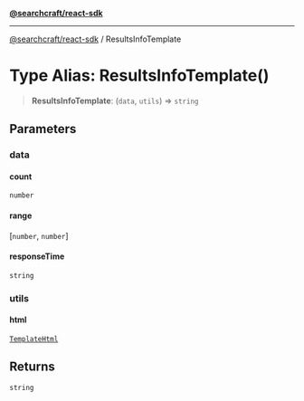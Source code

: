 [**@searchcraft/react-sdk**](/reference/sdk/js-react/README.md)

***

[@searchcraft/react-sdk](/reference/sdk/js-react/globals.md) / ResultsInfoTemplate

# Type Alias: ResultsInfoTemplate()

> **ResultsInfoTemplate**: (`data`, `utils`) => `string`

## Parameters

### data

#### count

`number`

#### range

\[`number`, `number`\]

#### responseTime

`string`

### utils

#### html

[`TemplateHtml`](/reference/sdk/js-react/type-aliases/TemplateHtml.md)

## Returns

`string`
